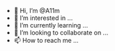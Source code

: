 - 👋 Hi, I’m @A11m
- 👀 I’m interested in ...
- 🌱 I’m currently learning ...
- 💞️ I’m looking to collaborate on ...
- 📫 How to reach me ...

<!---
A11m/A11m is a ✨ special ✨ repository because its `README.md` (this file) appears on your GitHub profile.
You can click the Preview link to take a look at your changes.
--->
